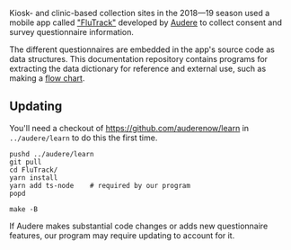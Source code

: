 Kiosk- and clinic-based collection sites in the 2018—19 season used a mobile
app called ["FluTrack"](https://github.com/auderenow/learn/tree/master/FluTrack)
developed by [Audere](https://auderenow.org) to collect consent and
survey questionnaire information.

The different questionnaires are embedded in the app's source code as data
structures.  This documentation repository contains programs for extracting the
data dictionary for reference and external use, such as making a [flow
chart](survey-flow.pdf).

## Updating

You'll need a checkout of <https://github.com/auderenow/learn> in
`../audere/learn` to do this the first time.

    pushd ../audere/learn
    git pull
    cd FluTrack/
    yarn install
    yarn add ts-node    # required by our program
    popd

    make -B

If Audere makes substantial code changes or adds new questionnaire features,
our program may require updating to account for it.
